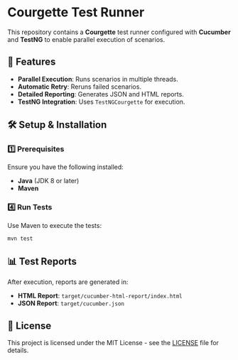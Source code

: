 # Courgette Test Runner    

This repository contains a **Courgette** test runner configured with **Cucumber** and **TestNG** to enable parallel execution of scenarios.

## 🚀 Features 
- **Parallel Execution**: Runs scenarios in multiple threads.
- **Automatic Retry**: Reruns failed scenarios. 
- **Detailed Reporting**: Generates JSON and HTML reports. 
- **TestNG Integration**: Uses `TestNGCourgette` for execution.

## 🛠️ Setup & Installation 
  
### 1️⃣ Prerequisites
Ensure you have the following installed: 
- **Java** (JDK 8 or later)  
- **Maven**  


### 4️⃣ Run Tests 
Use Maven to execute the tests:

```sh
mvn test
```

## 📊 Test Reports
After execution, reports are generated in:
- **HTML Report**: `target/cucumber-html-report/index.html`
- **JSON Report**: `target/cucumber.json`

## 📜 License
This project is licensed under the MIT License - see the [LICENSE](LICENSE) file for details.

